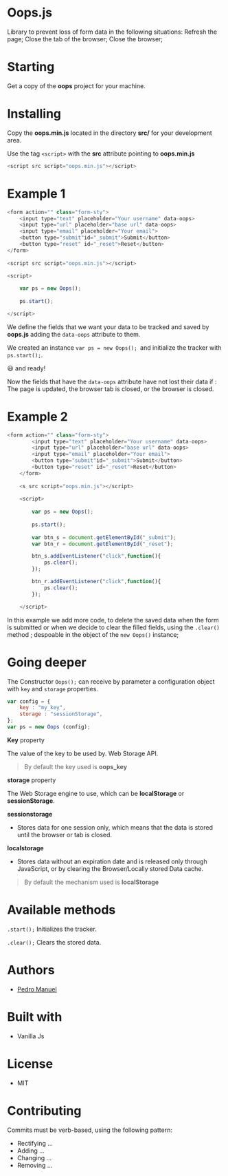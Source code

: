 # Oops.js

Library to prevent loss of form data in the following situations:
Refresh the page;
Close the tab  of the browser;
Close the browser;

# Starting

Get a copy of the **oops** project for your machine.

# Installing

Copy the **oops.min.js** located in the directory **src/** for your development area.

Use the tag `<script>` with the **src** attribute pointing to **oops.min.js**

```js
<script src script="oops.min.js"></script>
```

# Example 1

```js
<form action="" class="form-sty">
    <input type="text" placeholder="Your username" data-oops>
    <input type="url" placeholder="base url" data-oops>
    <input type="email" placeholder="Your email">
    <button type="submit"id="_submit">Submit</button>
    <button type="reset" id="_reset">Reset</button>
</form>
    
<script src script="oops.min.js"></script>

<script>
    
    var ps = new Oops();
    
    ps.start();

</script>
```

We define the fields that we want your data to be tracked and saved by **oops.js** adding the `data-oops` attribute to them.

We created an instance `var ps = new Oops(); `and initialize the tracker with `ps.start();`.

😃 and ready!

Now the fields that have the `data-oops` attribute have not lost their data if : The page is updated, the browser tab is closed, or the browser is closed.
# Example 2

```js
<form action="" class="form-sty">
        <input type="text" placeholder="Your username" data-oops>
        <input type="url" placeholder="base url" data-oops>
        <input type="email" placeholder="Your email">
        <button type="submit"id="_submit">Submit</button>
        <button type="reset" id="_reset">Reset</button>
    </form>
    
    <s src script="oops.min.js"></script>
    
    <script>
        
        var ps = new Oops();
        
        ps.start();
        
        var btn_s = document.getElementById("_submit");
        var btn_r = document.getElementById("_reset");

        btn_s.addEventListener("click",function(){
            ps.clear();
        });

        btn_r.addEventListener("click",function(){
            ps.clear();
        });

    </script>
```

In this example we add more code, to delete the saved data when the form is submitted or when we decide to clear the filled fields, using the `.clear()` method ; despoable in the object of the `new Oops()` instance;

# Going deeper

The Constructor `Oops();` can receive by parameter a configuration object with `key` and `storage` properties.

```js
var config = {
    key : "my_key",
    storage : "sessionStorage",
};
var ps = new Oops (config);
```

**Key** property

The value of the key to be used by. Web Storage API.


> By default the key used is **oops_key**

**storage** property 

The Web Storage engine to use, which can be **localStorage** or **sessionStorage**.

**sessionstorage**

* Stores data for one session only, which means that the data is stored until the browser or tab is closed.

**localstorage**

* Stores data without an expiration date and is released only through JavaScript, or by clearing the Browser/Locally stored Data cache.


> By default the mechanism used is **localStorage**

# Available methods

`.start();` Initializes the tracker.

`.clear();` Clears the stored data.

# Authors

* [Pedro Manuel](www.linkedin.com/in/pedro-jmanuel) 

# Built with

* Vanilla Js

# License

* MIT

# Contributing

Commits must be verb-based, using the following pattern:
* Rectifying ...
* Adding ...
* Changing ...
* Removing ...
